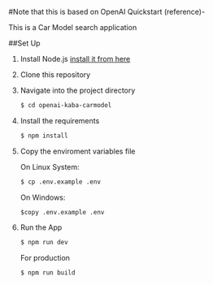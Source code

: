 #Note that this is based on OpenAI Quickstart (reference)- 

This is a Car Model search application

##Set Up 

1. Install Node.js [install it from here](https://nodejs.org/en/)
   
2. Clone this repository 
   
3. Navigate into the project directory

    ```bash
    $ cd openai-kaba-carmodel
    ```

4. Install the requirements 

    ```bash
    $ npm install
    ```

5. Copy the enviroment variables file
   
   On Linux System:
   ```bash 
   $ cp .env.example .env
   ```
   On Windows:
   ```powershel 
   $copy .env.example .env
   ```

6. Run the App
   
   ```bash
   $ npm run dev
   ```
   For production 
   ```
   $ npm run build
   ```



